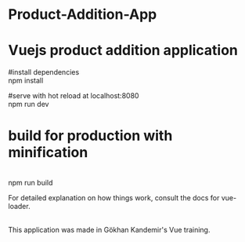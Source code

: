 # Product-Addition-App
<h1>Vuejs product addition application</h1>

#install dependencies 
<br>
npm install

#serve with hot reload at localhost:8080
 <br>
npm run dev

# build for production with minification
<br>
npm run build
<br>

For detailed explanation on how things work, consult the docs for vue-loader.

<br>
This application was made in Gökhan Kandemir's Vue training.
